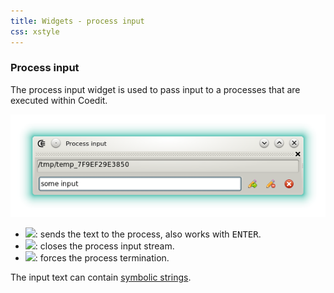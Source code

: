 ```yaml
---
title: Widgets - process input
css: xstyle
---
```


### Process input

The process input widget is used to pass input to a processes that are executed within Coedit.

![](img/process_input.png)

- <img src="https://raw.githubusercontent.com/BBasile/Coedit/master/icons/other/pencil_go.png" class="tlbric"/>: sends the text to the process, also works with <kbd>ENTER</kbd>.
- <img src="https://raw.githubusercontent.com/BBasile/Coedit/master/icons/other/pencil_delete.png" class="tlbric"/>: closes the process input stream.
- <img src="https://raw.githubusercontent.com/BBasile/Coedit/master/icons/other/cancel.png" class="tlbric"/>: forces the process termination.

The input text can contain [symbolic strings](features_symbolic_strings).
